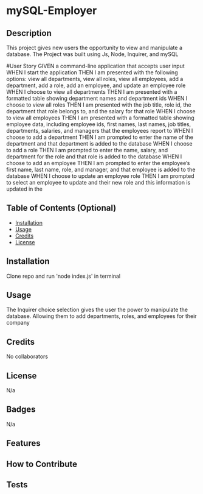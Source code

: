 # mySQL-Employer

## Description
This project gives new users the opportunity to view and manipulate a database. The Project was built using Js, Node, Inquirer, and mySQL

#User Story
GIVEN a command-line application that accepts user input
WHEN I start the application
THEN I am presented with the following options: view all departments, view all roles, view all employees, add a department, add a role, add an employee, and update an employee role
WHEN I choose to view all departments
THEN I am presented with a formatted table showing department names and department ids
WHEN I choose to view all roles
THEN I am presented with the job title, role id, the department that role belongs to, and the salary for that role
WHEN I choose to view all employees
THEN I am presented with a formatted table showing employee data, including employee ids, first names, last names, job titles, departments, salaries, and managers that the employees report to
WHEN I choose to add a department
THEN I am prompted to enter the name of the department and that department is added to the database
WHEN I choose to add a role
THEN I am prompted to enter the name, salary, and department for the role and that role is added to the database
WHEN I choose to add an employee
THEN I am prompted to enter the employee’s first name, last name, role, and manager, and that employee is added to the database
WHEN I choose to update an employee role
THEN I am prompted to select an employee to update and their new role and this information is updated in the 

## Table of Contents (Optional)

- [Installation](#installation)
- [Usage](#usage)
- [Credits](#credits)
- [License](#license)

## Installation

Clone repo and run 'node index.js' in terminal 

## Usage

The Inquirer choice selection gives the user the power to manipulate the database. Allowing them to add departments, roles, and employees for their company

## Credits

No collaborators

## License

N/a

## Badges

N/a

## Features

## How to Contribute


## Tests